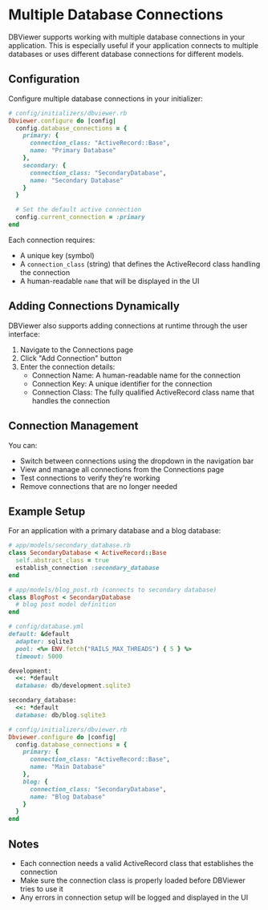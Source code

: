 # Multiple Database Connections

DBViewer supports working with multiple database connections in your application. This is especially useful if your application connects to multiple databases or uses different database connections for different models.

## Configuration

Configure multiple database connections in your initializer:

```ruby
# config/initializers/dbviewer.rb
Dbviewer.configure do |config|
  config.database_connections = {
    primary: {
      connection_class: "ActiveRecord::Base",
      name: "Primary Database"
    },
    secondary: {
      connection_class: "SecondaryDatabase",
      name: "Secondary Database"
    }
  }

  # Set the default active connection
  config.current_connection = :primary
end
```

Each connection requires:

- A unique key (symbol)
- A `connection_class` (string) that defines the ActiveRecord class handling the connection
- A human-readable `name` that will be displayed in the UI

## Adding Connections Dynamically

DBViewer also supports adding connections at runtime through the user interface:

1. Navigate to the Connections page
2. Click "Add Connection" button
3. Enter the connection details:
   - Connection Name: A human-readable name for the connection
   - Connection Key: A unique identifier for the connection
   - Connection Class: The fully qualified ActiveRecord class name that handles the connection

## Connection Management

You can:

- Switch between connections using the dropdown in the navigation bar
- View and manage all connections from the Connections page
- Test connections to verify they're working
- Remove connections that are no longer needed

## Example Setup

For an application with a primary database and a blog database:

```ruby
# app/models/secondary_database.rb
class SecondaryDatabase < ActiveRecord::Base
  self.abstract_class = true
  establish_connection :secondary_database
end

# app/models/blog_post.rb (connects to secondary database)
class BlogPost < SecondaryDatabase
  # blog post model definition
end

# config/database.yml
default: &default
  adapter: sqlite3
  pool: <%= ENV.fetch("RAILS_MAX_THREADS") { 5 } %>
  timeout: 5000

development:
  <<: *default
  database: db/development.sqlite3

secondary_database:
  <<: *default
  database: db/blog.sqlite3

# config/initializers/dbviewer.rb
Dbviewer.configure do |config|
  config.database_connections = {
    primary: {
      connection_class: "ActiveRecord::Base",
      name: "Main Database"
    },
    blog: {
      connection_class: "SecondaryDatabase",
      name: "Blog Database"
    }
  }
end
```

## Notes

- Each connection needs a valid ActiveRecord class that establishes the connection
- Make sure the connection class is properly loaded before DBViewer tries to use it
- Any errors in connection setup will be logged and displayed in the UI
